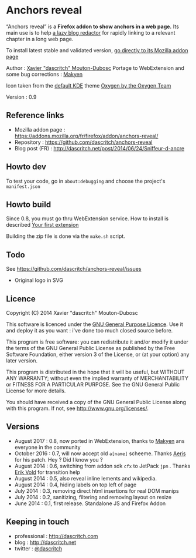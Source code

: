Anchors reveal
==============
“Anchors reveal” is a **Firefox addon to show anchors in a web page.** Its main use is to help [a lazy blog redactor](http://dascritch.net) for rapidly linking to a relevant chapter in a long web page.

To install latest stable and validated version, [go directly to its Mozilla addon page](https://addons.mozilla.org/fr/firefox/addon/anchors-reveal/)

Author :  [Xavier "dascritch" Mouton-Dubosc](http://dascritch.com)
Portage to WebExtension and some bug corrections : [Makyen](https://github.com/makyen)

Icon taken from the [default KDE](http://kde.org) theme [Oxygen by the Oxygen Team](http://techbase.kde.org/Projects/Oxygen)

Version : 0.9


Reference links
---------------
* Mozilla addon page : <https://addons.mozilla.org/fr/firefox/addon/anchors-reveal/>
* Repository : <https://github.com/dascritch/anchors-reveal>
* Blog post (FR) : <http://dascritch.net/post/2014/06/24/Sniffeur-d-ancre>


Howto dev
---------

To test your code, go in `about:debugging` and choose the project's `manifest.json`


Howto build
-----------
Since 0.8, you must go thru WebExtension service.
How to install is described [Your first extension](https://developer.mozilla.org/en-US/Add-ons/WebExtensions/Your_first_WebExtension#Trying_it_out)

Building the zip file is done via the `make.sh` script.


Todo
----
See <https://github.com/dascritch/anchors-reveal/issues>
* Original logo in SVG


Licence
-------

Copyright (C) 2014 Xavier "dascritch" Mouton-Dubosc

This software is licenced under the [GNU General Purpose Licence](http://www.gnu.org/licenses/gpl-3.0.txt).
Use it and deploy it as you want : i've done too much closed source before.

This program is free software: you can redistribute it and/or modify
it under the terms of the GNU General Public License as published by
the Free Software Foundation, either version 3 of the License, or
(at your option) any later version.

This program is distributed in the hope that it will be useful,
but WITHOUT ANY WARRANTY; without even the implied warranty of
MERCHANTABILITY or FITNESS FOR A PARTICULAR PURPOSE.  See the
GNU General Public License for more details.

You should have received a copy of the GNU General Public License
along with this program.  If not, see <http://www.gnu.org/licenses/>.


Versions
--------
* August 2017 : 0.8, now ported in WebExtension, thanks to [Makyen](https://github.com/makyen) ans everyone in the community
* October 2016 : 0.7, will now accept old `a[name]` scheeme. Thanks [Aeris](https://github.com/aeris) for his patch. Hey ? Did I know you ?
* August 2014 : 0.6, switching from addon sdk `cfx` to JetPack `jpm` . Thanks [Erik Vold](http://work.erikvold.com/jetpack/2014/08/07/cfx-to-jpm.html) for transition help
* August 2014 : 0.5, also reveal inline lements and wikipedia.
* August 2014 : 0.4, hiding labels on top left of page
* July 2014 : 0.3, removing direct html insertions for real DOM manips
* July 2014 : 0.2, sanitizing, filtering and removing layout on resize
* June 2014 : 0.1, first release. Standalone JS and Firefox Addon


Keeping in touch
----------------
* professional : <http://dascritch.com>
* blog : <http://dascritch.net>
* twitter : [@dascritch](https://twitter.com/dascritch)
